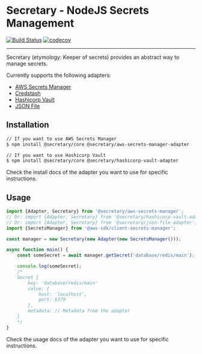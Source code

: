 # Secretary - NodeJS Secrets Management

[![Build Status](https://travis-ci.org/secretary/node.svg?branch=master)](https://travis-ci.org/secretary/node)
[![codecov](https://codecov.io/gh/secretary/node/branch/master/graph/badge.svg)](https://codecov.io/gh/secretary/node)
___

Secretary (etymology: Keeper of secrets) provides an abstract way to manage secrets.

Currently supports the following adapters:

* [AWS Secrets Manager](https://github.com/secretary/node/tree/master/packages/aws-secrets-manager-adapter)
* [Credstash](https://github.com/secretary/node/tree/master/packages/credstash-adapter)
* [Hashicorp Vault](https://github.com/secretary/node/tree/master/packages/hashicorp-vault-adater)
* [JSON File](https://github.com/secretary/node/tree/master/packages/json-file-adapter)

## Installation

```bash
// If you want to use AWS Secrets Manager
$ npm install @secretary/core @secretary/aws-secrets-manager-adapter

// If you want to use Hashicorp Vault
$ npm install @secretary/core @secretary/hashicorp-vault-adapter
```

Check the install docs of the adapter you want to use for specific instructions.

## Usage

```typescript
import {Adapter, Secretary} from '@secretary/aws-secrets-manager';
// Or: import {Adapter, Secretary} from '@secretary/hashicorp-vault-adapter';
// Or: import {Adapter, Secretary} from '@secretary/json-file-adapter'; // Note: this is not for production
import {SecretsManager} from '@aws-sdk/client-secrets-manager';

const manager = new Secretary(new Adapter(new SecretsManager()));

async function main() {
    const someSecret = await manager.getSecret('database/redis/main');

    console.log(someSecret);
    /*
    Secret {
        key: 'database/redis/main'
        value: {
            host: 'localhost',
            port: 6379
        },
        metadata: // Metadata from the adapter
    }
    */
}
```

Check the usage docs of the adapter you want to use for specific instructions.
